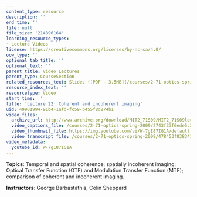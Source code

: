 ```yaml
---
content_type: resource
description: ''
end_time: ''
file: null
file_size: '214896164'
learning_resource_types:
- Lecture Videos
license: https://creativecommons.org/licenses/by-nc-sa/4.0/
ocw_type: ''
optional_tab_title: ''
optional_text: ''
parent_title: Video Lectures
parent_type: CourseSection
related_resources_text: Slides ([PDF - 3.5MB](/courses/2-71-optics-spring-2009/resources/mit2_71s09_lec22))
resource_index_text: ''
resourcetype: Video
start_time: ''
title: 'Lecture 22: Coherent and incoherent imaging'
uid: 49901994-91b4-1afd-fc59-b455f8d274b1
video_files:
  archive_url: http://www.archive.org/download/MIT2_71S09/MIT2_71S09lec22_300k.mp4
  video_captions_file: /courses/2-71-optics-spring-2009/2743f33f6ede5c3d81021f6a82bafe05_W-7gI87IG1A.vtt
  video_thumbnail_file: https://img.youtube.com/vi/W-7gI87IG1A/default.jpg
  video_transcript_file: /courses/2-71-optics-spring-2009/478453f8383413aa710193f750a85ec0_W-7gI87IG1A.pdf
video_metadata:
  youtube_id: W-7gI87IG1A
---
```


**Topics**: Temporal and spatial coherence; spatially incoherent imaging; Optical Transfer Function (OTF) and Modulation Transfer Function (MTF); comparison of coherent and incoherent imaging.

**Instructors**: George Barbastathis, Colin Sheppard

